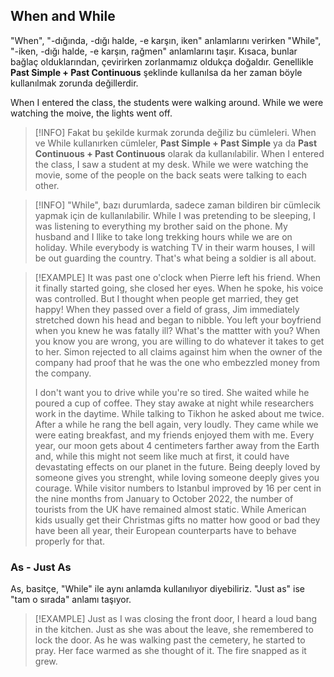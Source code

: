## When and While
"When", "-dığında, -dığı halde, -e karşın, iken" anlamlarını verirken "While", "-iken, -dığı halde, -e karşın, rağmen" anlamlarını taşır. Kısaca, bunlar bağlaç olduklarından, çevirirken zorlanmamız oldukça doğaldır. Genellikle **Past Simple + Past Continuous** şeklinde kullanılsa da her zaman böyle kullanılmak zorunda değillerdir. 

When I entered the class, the students were walking around.
While we were watching the moive, the lights went off.

> [!INFO] Fakat bu şekilde kurmak zorunda değiliz bu cümleleri. When ve While kullanırken cümleler, **Past Simple + Past Simple** ya da **Past Continuous + Past Continuous** olarak da kullanılabilir.
> When I entered the class, I saw a student at my desk.
> While we were watching the movie, some of the people on the back seats were talking to each other. 

> [!INFO] "While", bazı durumlarda, sadece zaman bildiren bir cümlecik yapmak için de kullanılabilir.
> While I was pretending to be sleeping, I was listening to everything my brother said on the phone.
> My husband and I llike to take long trekking hours while we are on holiday.
> While everybody is watching TV in their warm houses, I will be out guarding the country. That's what being a soldier is all about. 

> [!EXAMPLE]
> It was past one o'clock when Pierre left his friend.
> When it finally started going, she closed her eyes.
> When he spoke, his voice was controlled.
> But I thought when people get married, they get happy!
> When they passed over a field of grass, Jim immediately stretched down his head and began to nibble.
> You left your boyfriend when you knew he was fatally ill? What's the mattter with you?
> When you know you are wrong, you are willing to do whatever it takes to get to her.
> Simon rejected to all claims against him when the owner of the company had proof that he was the one who embezzled money from the company.
> 
> I don't want you to drive while you're so tired.
> She waited while he poured a cup of coffee.
> They stay awake at night while researchers work in the daytime.
> While talking to Tikhon he asked about me twice.
> After a while he rang the bell again, very loudly.
> They came while we were eating breakfast, and my friends enjoyed them with me.
> Every year, our moon gets about 4 centimeters farther away from the Earth and, while this might not seem like much at first, it could have devastating effects on our planet in the future.
> Being deeply loved by someone gives you strenght, while loving someone deeply gives you courage.
> While visitor numbers to Istanbul improved by 16 per cent in the nine months from January to October 2022, the number of tourists from the UK have remained almost static.
> While American kids usually get their Christmas gifts no matter how good or bad they have been all year, their European counterparts have to behave properly for that.

### As - Just As
As, basitçe, "While" ile aynı anlamda kullanılıyor diyebiliriz. "Just as" ise "tam o sırada" anlamı taşıyor.

> [!EXAMPLE]
> Just as I was closing the front door, I heard a loud bang in the kitchen.
> Just as she was about the leave, she remembered to lock the door. 
> As he was walking past the cemetery, he started to pray. 
> Her face warmed as she thought of it.
> The fire snapped as it grew.